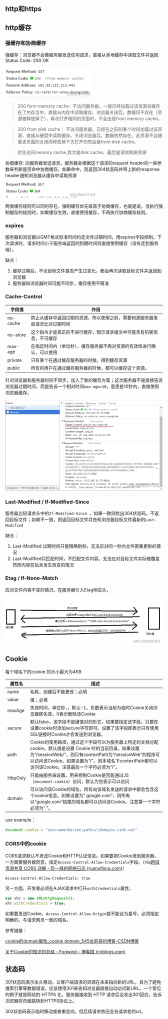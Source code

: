 ## http和https



## http缓存

### 强缓存和协商缓存

强缓存：浏览器不会像服务器发送任何请求，直接从本地缓存中读取文件并返回Status Code: 200 OK

![img](assets/http.assets/16a8bdbc4b9c8720~tplv-t2oaga2asx-watermark.awebp)

> 200 form memory cache : 不访问服务器，一般已经加载过该资源且缓存在了内存当中，直接从内存中读取缓存。浏览器关闭后，数据将不存在（资源被释放掉了），再次打开相同的页面时，不会出现from memory cache。

> 200 from disk cache： 不访问服务器，已经在之前的某个时间加载过该资源，直接从硬盘中读取缓存，关闭浏览器后，数据依然存在，此资源不会随着该页面的关闭而释放掉下次打开仍然会是from disk cache。

> 优先访问memory cache,其次是disk cache，最后是请求网络资源

协商缓存: 向服务器发送请求，服务器会根据这个请求的request header的一些参数来判断是否命中协商缓存，如果命中，则返回304状态码并带上新的response header通知浏览器从缓存中读取资源

![img](assets/http.assets/16a8bc3172e3a167~tplv-t2oaga2asx-watermark.awebp)

两类缓存规则可以同时存在，强制缓存优先级高于协商缓存，也就是说，当执行强制缓存的规则时，如果缓存生效，直接使用缓存，不再执行协商缓存规则。



### expires

服务器和浏览器以GMT格式标准时间约定文件过期时间，用expires字段控制。下次请求时，请求时间小于服务端返回的到期时间则直接使用缓存（没有走到服务端）。

缺点：

1. 缓存过期后，不论目标文件是否产生过变化，都会再次读取目标文件并返回到浏览器
2. 服务器和浏览器时间可能不同步，缓存使用不精准

### Cache-Control

| 字段值   | 作用                                                         |
| -------- | ------------------------------------------------------------ |
| no-cache | 防止从缓存中返回过期的资源，所以使用之前，需要和源服务器发起请求比对过期时间 |
| no-store | 这个指令才是真正的不进行缓存，暗示请求报文中可能含有机密信息，不可缓存 |
| max-age  | 在指定时间内（单位秒），缓存服务器不再对资源的有效性进行确认，可以使用 |
| private  | 只有某个在通过缓存服务器的时候，得到缓存资源                 |
| public   | 所有的用户在通过缓存服务器的时候，都可以缓存这个资源。       |

针对浏览器和服务器时间不同步，加入了新的缓存方案；这次服务器不是直接告诉浏览器过期时间，而是告诉一个相对时间`max-age=10`，意思是10秒内，直接使用浏览器缓存。

![cache-control](assets/http.assets/16531214de157f88~tplv-t2oaga2asx-watermark.awebp)

### Last-Modified / If-Modified-Since

服务器比较请求头中的`If-Modified-Since `，如果一致则给出304状态码，不返回目标文件；如果不一致，则返回目标文件并告知浏览器目标文件最新的`Last-Modified`

缺点：

1. Last-Modified 过期时间只能精确到秒。无法应对同一秒内文件密集更新的情况
2. Last-Modified只匹配时间，不匹配文件内容。无法应对目标文件实际被覆盖然而内容前后未发生改变的情况

### Etag / If-None-Match

应对文件内容不变的情况，在服务器引入Etag响应头，

![img](assets/http.assets/16a8c60fb0ef49f0~tplv-t2oaga2asx-watermark.awebp)

## Cookie

每个域名下的cookie 的大小最大为4KB

| 属性名   | 描述                                                         |
| -------- | ------------------------------------------------------------ |
| name     | 名称，创建后不能更改；必填                                   |
| value    | 值；必填                                                     |
| maxAge   | 失效时间，单位秒，，默认-1，负数表示当前为临时Cookie关闭浏览器即失效，0表示删除该Cookie |
| secure   | 默认false，该字段不是键值对的形式，如果要指定该字段，只要在设置cookie时添加secure字符即可。设置了该字段即表示只有使用SSL链接时Cookie才会发送到浏览器。 |
| path     | Cookie的使用路径，通过这个字段可以为服务器上特定的文档分配cookie。默认值是设置 Cookie 时的当前目录。如果设置为“/sessionWeb/”，则只有contextPath为“/sessionWeb”的程序可以访问该Cookie。如果设置为“/”，则本域名下contextPath都可以访问该Cookie。注意最后一个字符必须为“/”。 |
| HttpOnly | 只能由服务端设置。用来控制Cookie是否能通过JS（`document.cookie`）访问，默认为空表示可以访问 |
| domain   | 可以访问该Cookie的域名，所有向该域名发送的请求中都会包含这个cookie信息。如果设置为“.google.com”，则所有以“google.com”结尾的域名都可以访问该Cookie。注意第一个字符必须为“.”。 |

use example：

```js
document.cookie = "username=Darren;path=/;domain=.csdn.net"
```

### CORS中的cookie

CORS请求默认不发送Cookie和HTTP认证信息。如果要把Cookie发到服务器，一方面要服务器同意，指定`Access-Control-Allow-Credentials`字段。（via[跨域资源共享 CORS 详解 - 阮一峰的网络日志 (ruanyifeng.com)](http://www.ruanyifeng.com/blog/2016/04/cors.html)）

```http
Access-Control-Allow-Credentials: true
```

另一方面，开发者必须在AJAX请求中打开`withCredentials`属性。

```js
var xhr = new XMLHttpRequest();
xhr.withCredentials = true;
```

如果要发送Cookie，`Access-Control-Allow-Origin`就不能设为星号，必须指定明确的、与请求网页一致的域名。

参考链接：

[cookie的domain属性_cookie domain_545龙哥哥的博客-CSDN博客](https://blog.csdn.net/longgege001/article/details/81274088)

[关于Cookie的知识的总结 - Fogwind - 博客园 (cnblogs.com)](https://www.cnblogs.com/fogwind/p/6890159.html)

## 状态码

301状态码表示永久移动，让客户端请求的资源在未来指向新的URL，且为了避免搜索引擎等数据错误，应该使用301来告知浏览器直接自动访问新URL。一个常见的例子就是网站的 HTTPS 化，服务器接收到 HTTP 请求后会发出301回应，告诉浏览器将页面跳转到HTTPS协议上。

302状态码表示临时移动或者重定向，但后续请求依旧会去请求老的url。

